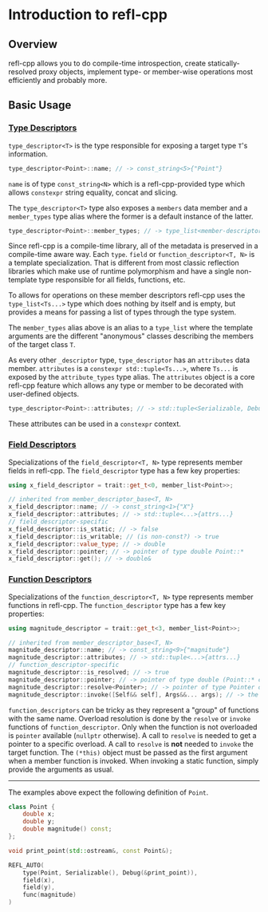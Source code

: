 # Introduction to refl-cpp

## Overview

refl-cpp allows you to do compile-time introspection, create statically-resolved proxy objects, implement type- or member-wise operations most efficiently and probably more.

## Basic Usage
### [Type Descriptors](https://veselink1.github.io/refl-cpp/classrefl_1_1descriptor_1_1type__descriptor.html)
`type_descriptor<T>` is the type responsible for exposing a target type `T`'s information.

```cpp
type_descriptor<Point>::name; // -> const_string<5>{"Point"}
```

`name` is of type `const_string<N>` which is a refl-cpp-provided type which allows `constexpr` string equality, concat and slicing. 

The `type_descriptor<T>` type also exposes a `members` data member and a `member_types` type alias where the former is a default instance of the latter. 

```cpp
type_descriptor<Point>::member_types; // -> type_list<member-descriptor-x, member-descriptor-y>
```

Since refl-cpp is a compile-time library, all of the metadata is preserved in a compile-time aware way. Each `type`. `field` or `function_descriptor<T, N>` is a template specialization. That is different from most classic reflection libraries which make use of runtime polymorphism
and have a single non-template type responsible for all fields, functions, etc. 

To allows for operations on these member descriptors refl-cpp uses the `type_list<Ts...>` type which does nothing by itself and is empty, but provides a means for passing a list of types through the type system.

The `member_types` alias above is an alias to a `type_list` where the template arguments are the different "anonymous" classes describing the members of the target class `T`.

As every other `_descriptor` type, `type_descriptor` has an `attributes` data member. `attributes` is a `constexpr std::tuple<Ts...>`, where `Ts...` is exposed by the `attribute_types` type alias. The `attributes` object is a core refl-cpp feature which allows any type or member to be decorated with user-defined objects.

```cpp
type_descriptor<Point>::attributes; // -> std::tuple<Serializable, Debug>
```

These attributes can be used in a `constexpr` context.

### [Field Descriptors](https://veselink1.github.io/refl-cpp/classrefl_1_1descriptor_1_1field__descriptor.html)
Specializations of the `field_descriptor<T, N>` type represents member fields in refl-cpp. The `field_descriptor` type has a few key properties:

```cpp
using x_field_descriptor = trait::get_t<0, member_list<Point>>;

// inherited from member_descriptor_base<T, N>
x_field_descriptor::name; // -> const_string<1>{"X"}
x_field_descriptor::attributes; // -> std::tuple<...>{attrs...}
// field_descriptor-specific
x_field_descriptor::is_static; // -> false
x_field_descriptor::is_writable; // (is non-const?) -> true
x_field_descriptor::value_type; // -> double
x_field_descriptor::pointer; // -> pointer of type double Point::*
x_field_descriptor::get(); // -> double&

```

### [Function Descriptors](https://veselink1.github.io/refl-cpp/classrefl_1_1descriptor_1_1function__descriptor.html)
Specializations of the `function_descriptor<T, N>` type represents member functions in refl-cpp. The `function_descriptor` type has a few key properties:

```cpp
using magnitude_descriptor = trait::get_t<3, member_list<Point>>;

// inherited from member_descriptor_base<T, N>
magnitude_descriptor::name; // -> const_string<9>{"magnitude"}
magnitude_descriptor::attributes; // -> std::tuple<...>{attrs...}
// function_descriptor-specific
magnitude_descriptor::is_resolved; // -> true
magnitude_descriptor::pointer; // -> pointer of type double (Point::* const)(double, double)
magnitude_descriptor::resolve<Pointer>; // -> pointer of type Pointer on success, nullptr on fail.
magnitude_descriptor::invoke([Self&& self], Args&&... args); // -> the result of self.magnitude(args...)

```

`function_descriptors` can be tricky as they represent a "group" of functions with the same name. Overload resolution is done by the `resolve` or `invoke` functions of `function_descriptor`. Only when the function is not overloaded is `pointer` available (`nullptr` otherwise). A call to `resolve` is needed to get a pointer to a specific overload. A call to `resolve` is **not** needed to `invoke` the target function. The `(*this)` object must be passed as the first argument when a member function is invoked. When invoking a static function, simply provide the arguments as usual. 



---

The examples above expect the following definition of `Point`.
```cpp
class Point {
    double x;
    double y;
    double magnitude() const;
};

void print_point(std::ostream&, const Point&);

REFL_AUTO(
    type(Point, Serializable(), Debug(&print_point)),
    field(x),
    field(y),
    func(magnitude)
)
```
